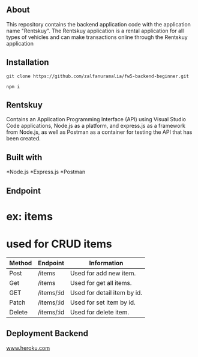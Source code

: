 ## About

This repository contains the backend application code with the application name "Rentskuy". The Rentskuy application is a rental application for all types of vehicles and can make transactions online through the Rentskuy application

## Installation

```
git clone https://github.com/zalfanuramalia/fw5-backend-beginner.git
```

```
npm i
```

## Rentskuy

Contains an Application Programming Interface (API) using Visual Studio Code applications, Node.js as a platform, and express.js as a framework from Node.js, as well as Postman as a container for testing the API that has been created.

## Built with

*Node.js
*Express.js
*Postman

## Endpoint

# ex: items
# used for CRUD items

| Method        | Endpoint      |        Information          |
| ------------- | ------------- | --------------------------- |
| Post          | /items        | Used for add new item.      |
| Get           | /items        | Used for get all items.     |
| GET           | /items/:id    | Used for detail item by id. |
| Patch         | /items/:id    | Used for set item by id.    |
| Delete        | /items/:id    | Used for delete item.       |

## Deployment Backend

www.heroku.com

